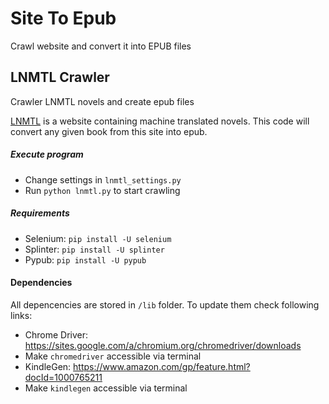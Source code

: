 # Site To Epub

Crawl website and convert it into EPUB files

## LNMTL Crawler

Crawler LNMTL novels and create epub files

[LNMTL](https://lnmtl.com) is a website containing machine translated
novels. This code will convert any given book from this site into epub.

##### Execute program

- Change settings in `lnmtl_settings.py`
- Run `python lnmtl.py` to start crawling

##### Requirements

- Selenium: `pip install -U selenium`
- Splinter: `pip install -U splinter`
- Pypub: `pip install -U pypub`

#### Dependencies

All depencencies are stored in `/lib` folder. To update them check following links:

- Chrome Driver: https://sites.google.com/a/chromium.org/chromedriver/downloads
- Make `chromedriver` accessible via terminal
- KindleGen: https://www.amazon.com/gp/feature.html?docId=1000765211
- Make `kindlegen` accessible via terminal
